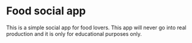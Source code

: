 # Food social app
This is a simple social app for food lovers.
This app will never go into real production and it is only for educational purposes only.
